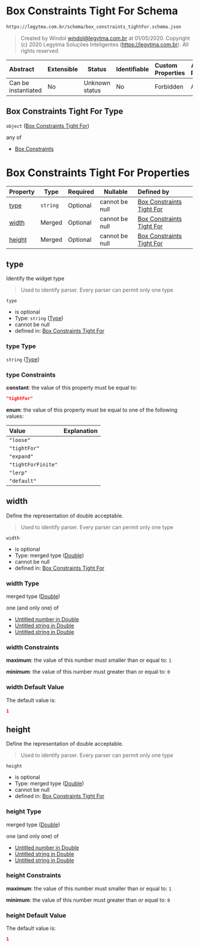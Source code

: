 # Box Constraints Tight For Schema

```txt
https://legytma.com.br/schema/box_constraints_tightFor.schema.json
```




> Created by Windol [windol@legytma.com.br](mailto:windol@legytma.com.br) at 01/05/2020.
> Copyright (c) 2020 Legytma Soluções Inteligentes (<https://legytma.com.br>). All rights reserved.
>

| Abstract            | Extensible | Status         | Identifiable | Custom Properties | Additional Properties | Access Restrictions | Defined In                                                                                                    |
| :------------------ | ---------- | -------------- | ------------ | :---------------- | --------------------- | ------------------- | ------------------------------------------------------------------------------------------------------------- |
| Can be instantiated | No         | Unknown status | No           | Forbidden         | Allowed               | none                | [box_constraints_tightFor.schema.json](../schema/box_constraints_tightFor.schema.json "open original schema") |

## Box Constraints Tight For Type

`object` ([Box Constraints Tight For](box_constraints_tightfor.md))

any of

-   [Box Constraints](box_constraints_default-anyof-box-constraints.md "check type definition")

# Box Constraints Tight For Properties

| Property          | Type     | Required | Nullable       | Defined by                                                                                                                                                          |
| :---------------- | -------- | -------- | -------------- | :------------------------------------------------------------------------------------------------------------------------------------------------------------------ |
| [type](#type)     | `string` | Optional | cannot be null | [Box Constraints Tight For](box_constraints_tightfor-properties-type.md "https&#x3A;//legytma.com.br/schema/box_constraints_tightFor.schema.json#/properties/type") |
| [width](#width)   | Merged   | Optional | cannot be null | [Box Constraints Tight For](app_bar_theme-properties-double.md "https&#x3A;//legytma.com.br/schema/double.schema.json#/properties/width")                           |
| [height](#height) | Merged   | Optional | cannot be null | [Box Constraints Tight For](app_bar_theme-properties-double.md "https&#x3A;//legytma.com.br/schema/double.schema.json#/properties/height")                          |

## type

Identify the widget type


> Used to identify parser. Every parser can permit only one type
>

`type`

-   is optional
-   Type: `string` ([Type](box_constraints_tightfor-properties-type.md))
-   cannot be null
-   defined in: [Box Constraints Tight For](box_constraints_tightfor-properties-type.md "https&#x3A;//legytma.com.br/schema/box_constraints_tightFor.schema.json#/properties/type")

### type Type

`string` ([Type](box_constraints_tightfor-properties-type.md))

### type Constraints

**constant**: the value of this property must be equal to:

```json
"tightFor"
```

**enum**: the value of this property must be equal to one of the following values:

| Value              | Explanation |
| :----------------- | ----------- |
| `"loose"`          |             |
| `"tightFor"`       |             |
| `"expand"`         |             |
| `"tightForFinite"` |             |
| `"lerp"`           |             |
| `"default"`        |             |

## width

Define the representation of double acceptable.


> Used to identify parser. Every parser can permit only one type
>

`width`

-   is optional
-   Type: merged type ([Double](app_bar_theme-properties-double.md))
-   cannot be null
-   defined in: [Box Constraints Tight For](app_bar_theme-properties-double.md "https&#x3A;//legytma.com.br/schema/double.schema.json#/properties/width")

### width Type

merged type ([Double](app_bar_theme-properties-double.md))

one (and only one) of

-   [Untitled number in Double](double-oneof-0.md "check type definition")
-   [Untitled string in Double](double-oneof-1.md "check type definition")
-   [Untitled string in Double](double-oneof-2.md "check type definition")

### width Constraints

**maximum**: the value of this number must smaller than or equal to: `1`

**minimum**: the value of this number must greater than or equal to: `0`

### width Default Value

The default value is:

```json
1
```

## height

Define the representation of double acceptable.


> Used to identify parser. Every parser can permit only one type
>

`height`

-   is optional
-   Type: merged type ([Double](app_bar_theme-properties-double.md))
-   cannot be null
-   defined in: [Box Constraints Tight For](app_bar_theme-properties-double.md "https&#x3A;//legytma.com.br/schema/double.schema.json#/properties/height")

### height Type

merged type ([Double](app_bar_theme-properties-double.md))

one (and only one) of

-   [Untitled number in Double](double-oneof-0.md "check type definition")
-   [Untitled string in Double](double-oneof-1.md "check type definition")
-   [Untitled string in Double](double-oneof-2.md "check type definition")

### height Constraints

**maximum**: the value of this number must smaller than or equal to: `1`

**minimum**: the value of this number must greater than or equal to: `0`

### height Default Value

The default value is:

```json
1
```
